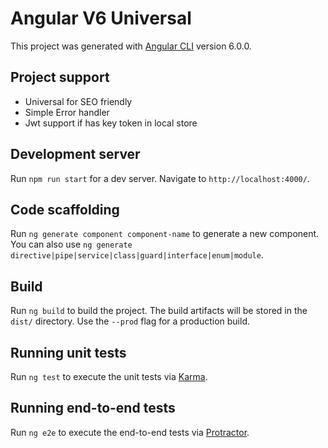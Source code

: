 # Angular V6 Universal

This project was generated with [Angular CLI](https://github.com/angular/angular-cli) version 6.0.0.

## Project support

- Universal for SEO friendly
- Simple Error handler
- Jwt support if has key token in local store

## Development server

Run `npm run start` for a dev server. Navigate to `http://localhost:4000/`.

## Code scaffolding

Run `ng generate component component-name` to generate a new component. You can also use `ng generate directive|pipe|service|class|guard|interface|enum|module`.

## Build

Run `ng build` to build the project. The build artifacts will be stored in the `dist/` directory. Use the `--prod` flag for a production build.

## Running unit tests

Run `ng test` to execute the unit tests via [Karma](https://karma-runner.github.io).

## Running end-to-end tests

Run `ng e2e` to execute the end-to-end tests via [Protractor](http://www.protractortest.org/).

